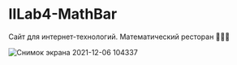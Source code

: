 # IILab4-MathBar
Сайт для интернет-технологий. Математический ресторан 👨‍🍳🧮

![Снимок экрана 2021-12-06 104337](https://user-images.githubusercontent.com/77233770/144783813-8ed4b03d-db70-4b2d-a946-2aaf9f77e8aa.png)

